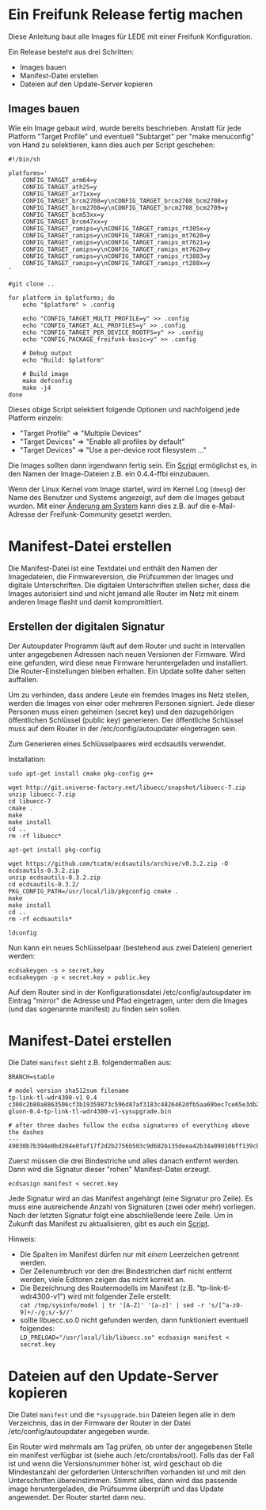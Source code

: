 # Ein Freifunk Release fertig machen

Diese Anleitung baut alle Images für LEDE mit einer Freifunk Konfiguration.

Ein Release besteht aus drei Schritten:
 * Images bauen
 * Manifest-Datei erstellen
 * Dateien auf den Update-Server kopieren

## Images bauen

Wie ein Image gebaut wird, wurde bereits beschrieben. Anstatt für jede Platform "Target Profile" und eventuell "Subtarget"
per "make menuconfig" von Hand zu selektieren, kann dies auch per Script geschehen:


```
#!/bin/sh

platforms='
	CONFIG_TARGET_arm64=y
	CONFIG_TARGET_ath25=y
	CONFIG_TARGET_ar71xx=y
	CONFIG_TARGET_brcm2708=y\nCONFIG_TARGET_brcm2708_bcm2708=y
	CONFIG_TARGET_brcm2708=y\nCONFIG_TARGET_brcm2708_bcm2709=y
	CONFIG_TARGET_bcm53xx=y
	CONFIG_TARGET_brcm47xx=y
	CONFIG_TARGET_ramips=y\nCONFIG_TARGET_ramips_rt305x=y
	CONFIG_TARGET_ramips=y\nCONFIG_TARGET_ramips_mt7620=y
	CONFIG_TARGET_ramips=y\nCONFIG_TARGET_ramips_mt7621=y
	CONFIG_TARGET_ramips=y\nCONFIG_TARGET_ramips_mt7628=y
	CONFIG_TARGET_ramips=y\nCONFIG_TARGET_ramips_rt3883=y
	CONFIG_TARGET_ramips=y\nCONFIG_TARGET_ramips_rt288x=y
'

#git clone ..

for platform in $platforms; do
	echo "$platform" > .config
	
	echo "CONFIG_TARGET_MULTI_PROFILE=y" >> .config
	echo "CONFIG_TARGET_ALL_PROFILES=y" >> .config
	echo "CONFIG_TARGET_PER_DEVICE_ROOTFS=y" >> .config
	echo "CONFIG_PACKAGE_freifunk-basic=y" >> .config
	
	# Debug output
	echo "Build: $platform"

	# Build image
	make defconfig
	make -j4
done
```

Dieses obige Script selektiert folgende Optionen und nachfolgend jede Platform einzeln:

 * "Target Profile" => "Multiple Devices"
 * "Target Devices" =>  "Enable all profiles by default" 
 * "Target Devices" => "Use a per-device root filesystem ..."

Die Images sollten dann irgendwann fertig sein.
Ein [Script](release_rename_images.sh) ermöglichst es, in den Namen der Image-Dateien z.B. ein 0.4.4-ffbi einzubauen.

Wenn der Linux Kernel vom Image startet, wird im Kernel Log (`dmesg`) der Name des Benutzer und Systems angezeigt, auf dem die Images
gebaut wurden. Mit einer [Änderung am System](kernel_email.md) kann dies z.B. auf die e-Mail-Adresse der Freifunk-Community gesetzt werden.


# Manifest-Datei erstellen

Die Manifest-Datei ist eine Textdatei und enthält den Namen der Imagedateien, die Firmwareversion, die Prüfsummen der Images
und digitale Unterschriften. Die digitalen Unterschriften stellen sicher, dass die Images autorisiert sind und nicht jemand
alle Router im Netz mit einem anderen Image flasht und damit kompromittiert.

## Erstellen der digitalen Signatur

Der Autoupdater Programm läuft auf dem Router und sucht in Intervallen unter angegebenen Adressen nach neuen Versionen der Firmware.
Wird eine gefunden, wird diese neue Firmware heruntergeladen und installiert. Die Router-Einstellungen bleiben erhalten. Ein Update sollte daher selten auffallen.

Um zu verhinden, dass andere Leute ein fremdes Images ins Netz stellen, werden die Images von einer oder mehreren Personen signiert.
Jede dieser Personen muss einen geheimen (secret key) und den dazugehörigen öffentlichen Schlüssel (public key) generieren.
Der öffentliche Schlüssel muss auf dem Router in der /etc/config/autoupdater eingetragen sein.

Zum Generieren eines Schlüsselpaares wird ecdsautils verwendet.

Installation:
```
sudo apt-get install cmake pkg-config g++

wget http://git.universe-factory.net/libuecc/snapshot/libuecc-7.zip
unzip libuecc-7.zip
cd libuecc-7
cmake .
make
make install
cd ..
rm -rf libuecc*

apt-get install pkg-config

wget https://github.com/tcatm/ecdsautils/archive/v0.3.2.zip -O ecdsautils-0.3.2.zip
unzip ecdsautils-0.3.2.zip
cd ecdsautils-0.3.2/
PKG_CONFIG_PATH=/usr/local/lib/pkgconfig cmake .
make
make install
cd ..
rm -rf ecdsautils*

ldconfig
```

Nun kann ein neues Schlüsselpaar (bestehend aus zwei Dateien) generiert werden:
```
ecdsakeygen -s > secret.key
ecdsakeygen -p < secret.key > public.key
```

Auf dem Router sind in der Konfigurationsdatei /etc/config/autoupdater im Eintrag "mirror" die Adresse und Pfad eingetragen, unter dem die Images (und das sogenannte manifest) zu finden sein sollen.

# Manifest-Datei erstellen

Die Datei `manifest` sieht z.B. folgendermaßen aus:

```
BRANCH=stable

# model version sha512sum filename
tp-link-tl-wdr4300-v1 0.4 c300c2b80a8863506cf3b19359873c596d87af3183c4826462dfb5aa69bec7ce65e3db23a9f6f779fd0f3cc50db5d57070c2b62942abf4fb0e08ae4cb48191a0 gluon-0.4-tp-link-tl-wdr4300-v1-sysupgrade.bin

# after three dashes follow the ecdsa signatures of everything above the dashes
---
49030b7b394e0bd204e0faf17f2d2b2756b503c9d682b135deea42b34a09010bff139cbf7513be3f9f8aae126b7f6ff3a7bfe862a798eae9b005d75abbba770a
```
Zuerst müssen die drei Bindestriche und alles danach entfernt werden. Dann wird die Signatur dieser "rohen" Manifest-Datei erzeugt.

```
ecdsasign manifest < secret.key
```

Jede Signatur wird an das Manifest angehängt (eine Signatur pro Zeile).
Es muss eine ausreichende Anzahl von Signaturen (zwei oder mehr) vorliegen.
Nach der letzten Signatur folgt eine abschließende leere Zeile.
Um in Zukunft das Manifest zu aktualisieren, gibt es auch ein [Script](release_update_manifest.sh).

Hinweis:
 * Die Spalten im Manifest dürfen nur mit *einem* Leerzeichen getrennt werden.
 * Der Zeilenumbruch vor den drei Bindestrichen darf nicht entfernt werden, viele Editoren zeigen das nicht korrekt an.
 * Die Bezeichnung des Routermodells im Manifest (z.B. "tp-link-tl-wdr4300-v1") wird mit folgender Zeile erstellt:  
   ```cat /tmp/sysinfo/model | tr '[A-Z]' '[a-z]' | sed -r 's/[^a-z0-9]+/-/g;s/-$//'```
 * sollte libuecc.so.0 nicht gefunden werden, dann funktioniert eventuell folgendes:  
   ```LD_PRELOAD="/usr/local/lib/libuecc.so" ecdsasign manifest < secret.key```

# Dateien auf den Update-Server kopieren

Die Datei `manifest` und die `*sysupgrade.bin` Dateien liegen alle in dem Verzeichnis,
das in der Firmware der Router in der Datei /etc/config/autoupdater angegeben wurde.

Ein Router wird mehrmals am Tag prüfen, ob unter der angegebenen Stelle ein manifest
verfügbar ist (siehe auch /etc/crontabs/root). Falls das der Fall ist und wenn die Versionsnummer höher ist, wird geschaut ob die Mindestanzahl
der geforderten Unterschriften vorhanden ist und mit den Unterschriften übereinstimmen. Stimmt alles, dann wird das passende image heruntergeladen,
die Prüfsumme überprüft und das Update angewendet. Der Router startet dann neu.
